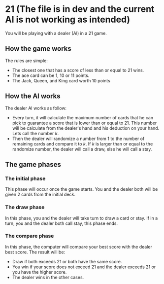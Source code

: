 # 21 (The file is in dev and the current AI is not working as intended)
You will be playing with a dealer (AI) in a 21 game. 
## How the game works
The rules are simple: 
- The closest one that has a score of less than or equal to 21 wins. 
- The ace card can be 1, 10 or 11 points. 
- The Jack, Queen, and King card worth 10 points
## How the AI works
The dealer AI works as follow:
- Every turn, it will calculate the maximum number of cards that he can pick to guarantee a score that is lower than or equal to 21. This number will be calculate from the dealer's hand and his deduction on your hand. Lets call the number $k$.
- Then the dealer will randomize a number from 1 to the number of remaining cards and compare it to $k$. If $k$ is larger than or equal to the randomize number, the dealer will call a draw, else he will call a stay.
## The game phases
### The initial phase
This phase will occur once the game starts. You and the dealer both will be given 2 cards from the initial deck.
### The draw phase
In this phase, you and the dealer will take turn to draw a card or stay. If in a turn, you and the dealer both call stay, this phase ends.
### The compare phase
In this phase, the computer will compare your best score with the dealer best score. The result will be:
- Draw if both exceeds 21 or both have the same score.
- You win if your score does not exceed 21 and the dealer exceeds 21 or you have the higher score.
- The dealer wins in the other cases.
